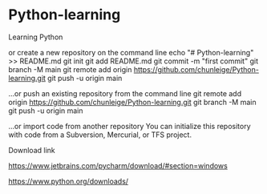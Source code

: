 # Python-learning
Learning Python


or create a new repository on the command line
echo "# Python-learning" >> README.md
git init
git add README.md
git commit -m "first commit"
git branch -M main
git remote add origin https://github.com/chunleige/Python-learning.git
git push -u origin main

…or push an existing repository from the command line
git remote add origin https://github.com/chunleige/Python-learning.git
git branch -M main
git push -u origin main

…or import code from another repository
You can initialize this repository with code from a Subversion, Mercurial, or TFS project.

Download link

https://www.jetbrains.com/pycharm/download/#section=windows

https://www.python.org/downloads/
